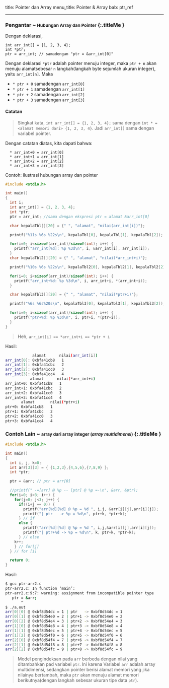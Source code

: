 title: Pointer dan Array
menu_title: Pointer & Array
bab: ptr_ref

---


### <i class="fa fa-info-circle"></i> Pengantar ~<small> Hubungan Array dan Pointer</small> {:.titleMe }

Dengan deklarasi,
```
int arr_int[] = {1, 2, 3, 4};
int *ptr;
ptr = arr_int; // samadengan "ptr = &arr_int[0]"
```

Dengan deklarasi `*ptr` adalah pointer menuju integer, 
maka `ptr + n` akan menuju alamatsebesar `n` langkah(langkah byte sejumlah ukuran integer), yaitu `arr_int[n]`. Maka

- `* ptr + 0` samadengan `arr_int[0]`
- `* ptr + 1` samadengan `arr_int[1]`
- `* ptr + 2` samadengan `arr_int[2]`
- `* ptr + 3` samadengan `arr_int[3]`

#### Catatan

> Singkat kata, `int arr_int[] = {1, 2, 3, 4};` sama dengan `int * = <alamat memori dari> {1, 2, 3, 4}`. Jadi `arr_int[]` sama dengan variabel pointer.

Dengan catatan diatas, kita dapati bahwa:
```
  * arr_int+0 = arr_int[0]
  * arr_int+1 = arr_int[1]
  * arr_int+2 = arr_int[2]
  * arr_int+3 = arr_int[3]
```

Contoh: ilustrasi hubungan array dan pointer
``` c
#include <stdio.h>

int main()
{
  int i;
  int arr_int[] = {1, 2, 3, 4};
  int *ptr;
  ptr = arr_int; //sama dengan ekspresi ptr = alamat &arr_int[0]

  char kepalaTbl[][20] = {" ", "alamat", "nilai(arr_int[i])"};

  printf("%11s %6s %22s\n", kepalaTbl[0], kepalaTbl[1], kepalaTbl[2]);

  for(i=0; i<sizeof(arr_int)/sizeof(int); i++) {
    printf("arr_int[%d]: %p %3d\n", i, &arr_int[i], arr_int[i]);
  }
  char kepalaTbl2[][20] = {" ", "alamat", "nilai(*arr_int+i)"};

  printf("%10s %6s %22s\n", kepalaTbl2[0], kepalaTbl2[1], kepalaTbl2[2]);

  for(i=0; i<sizeof(arr_int)/sizeof(int); i++) {
    printf("arr_int+%d: %p %3d\n", i, arr_int+i, *(arr_int+i));
  }

  char kepalaTbl3[][20] = {" ", "alamat", "nilai(*ptr+i)"};

  printf("%6s %6s%20s\n", kepalaTbl3[0], kepalaTbl3[1], kepalaTbl3[2]);

  for(i=0; i<sizeof(arr_int)/sizeof(int); i++) {
    printf("ptr+%d: %p %3d\n", i, ptr+i, *(ptr+i));
  }
}
```

> Heh, `arr_int[i] == *arr_int+i == *ptr + i`

Hasil:
``` bash
            alamat      nilai(arr_int[i])
arr_int[0]: 0xbfa41cb8   1
arr_int[1]: 0xbfa41cbc   2
arr_int[2]: 0xbfa41cc0   3
arr_int[3]: 0xbfa41cc4   4
           alamat      nilai(*arr_int+i)
arr_int+0: 0xbfa41cb8   1
arr_int+1: 0xbfa41cbc   2
arr_int+2: 0xbfa41cc0   3
arr_int+3: 0xbfa41cc4   4
       alamat       nilai(*ptr+i)
ptr+0: 0xbfa41cb8   1
ptr+1: 0xbfa41cbc   2
ptr+2: 0xbfa41cc0   3
ptr+3: 0xbfa41cc4   4
```

### <i class="fa fa-code"></i> Contoh Lain ~ <small>array dari array integer (<i>array multidimensi</i>)</small> {:.titleMe }

``` c
#include <stdio.h>

int main()
{
  int i, j, k=0;
  int arr[3][3] = { {1,2,3},{4,5,6},{7,8,9} };
  int *ptr;

  ptr = &arr; // ptr = arr[0]

  //printf(" -=[arr] @ %p -- [ptr] @ %p =-\n", &arr, &ptr);
  for(i=0; i<3; i++) {
    for(j=0; j<3; j++) {
      if((i+j == 0)) {
        printf("arr[%d][%d] @ %p = %d ", i,j, &arr[i][j],arr[i][j]);
        printf("| ptr   -> %p = %d\n", ptr+k, *ptr+k);
      } // if
      else {
        printf("arr[%d][%d] @ %p = %d ", i,j,&arr[i][j],arr[i][j]);
        printf("| ptr+%d -> %p = %d\n", k, ptr+k, *ptr+k);
      } // else
    k++;
    } // for[j]
  } // for [i]

  return 0;
}
```

Hasil:
``` bash
$ gcc ptr-arr2.c 
ptr-arr2.c: In function ‘main’:
ptr-arr2.c:9:7: warning: assignment from incompatible pointer type
   ptr = &arr;
       ^
$ ./a.out 
arr[0][0] @ 0xbf8d54dc = 1 | ptr   -> 0xbf8d54dc = 1
arr[0][1] @ 0xbf8d54e0 = 2 | ptr+1 -> 0xbf8d54e0 = 2
arr[0][2] @ 0xbf8d54e4 = 3 | ptr+2 -> 0xbf8d54e4 = 3
arr[1][0] @ 0xbf8d54e8 = 4 | ptr+3 -> 0xbf8d54e8 = 4
arr[1][1] @ 0xbf8d54ec = 5 | ptr+4 -> 0xbf8d54ec = 5
arr[1][2] @ 0xbf8d54f0 = 6 | ptr+5 -> 0xbf8d54f0 = 6
arr[2][0] @ 0xbf8d54f4 = 7 | ptr+6 -> 0xbf8d54f4 = 7
arr[2][1] @ 0xbf8d54f8 = 8 | ptr+7 -> 0xbf8d54f8 = 8
arr[2][2] @ 0xbf8d54fc = 9 | ptr+8 -> 0xbf8d54fc = 9
```

> Model pengindeksan pada `arr` berbeda dengan nilai yang ditambahkan pad variabel `ptr`.
  Ini karena Variabel `arr` adalah array multidimensi, sedangkan pointer berisi alamat memori yang jika nilainya bertambah, maka `ptr` akan menuju alamat memori berikutnya(dengan langkah sebesar ukuran tipe data `ptr`).

